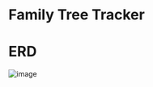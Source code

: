 # Family Tree Tracker

# ERD
![image](https://user-images.githubusercontent.com/19152005/170827499-f982b6a4-a154-4119-ac4a-4cb61b9e0caf.png)


